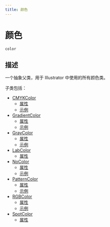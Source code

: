 ```yaml
---
title: 颜色
---
```

# 颜色

`color`

## 描述

一个抽象父类，用于 Illustrator 中使用的所有颜色类。

子类包括：

- [CMYKColor](../CMYKColor)
    - [属性](../CMYKColor#properties)
    - [示例](../CMYKColor#example)
- [GradientColor](../GradientColor)
    - [属性](../GradientColor#properties)
    - [示例](../GradientColor#example)
- [GrayColor](../GrayColor)
    - [属性](../GrayColor#properties)
    - [示例](../GrayColor#example)
- [LabColor](../LabColor)
    - [属性](../LabColor#properties)
- [NoColor](../NoColor)
    - [属性](../NoColor#properties)
    - [示例](../NoColor#example)
- [PatternColor](../PatternColor)
    - [属性](../PatternColor#properties)
    - [示例](../PatternColor#example)
- [RGBColor](../RGBColor)
    - [属性](../RGBColor#properties)
    - [示例](../RGBColor#example)
- [SpotColor](../SpotColor)
    - [属性](../SpotColor#properties)